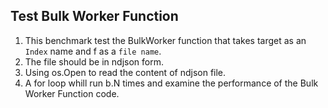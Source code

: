 ## Test Bulk Worker Function
1. This benchmark test the BulkWorker function that takes target as an `Index` name and f as a `file name`. 
2. The file should be in ndjson form. 
3. Using os.Open to read the content of ndjson file.
4. A for loop whill run b.N times and examine the performance of the Bulk Worker Function code.